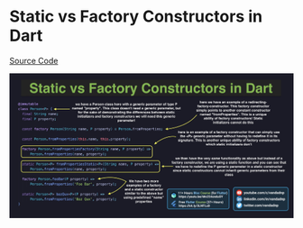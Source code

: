# Static vs Factory Constructors in Dart

[Source Code](static-vs-factory-constructors-in-dart.dart)

![](static-vs-factory-constructors-in-dart.jpg)
